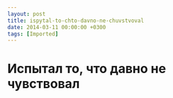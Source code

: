 ```yaml
---
layout: post
title: ispytal-to-chto-davno-ne-chuvstvoval
date: 2014-03-11 00:00:00 +0300
tags: [Imported]
---
```

# Испытал то, что давно не чувствовал 

